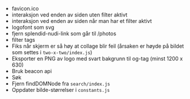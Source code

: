 - favicon.ico
- interaksjon ved enden av siden uten filter aktivt
- interaksjon ved enden av siden når man har et filter aktivt
- logofont som svg
- fjern splendid-nudi-link som går til /photos
- filter tags
- Fiks når skjerm er så høy at collage blir feil (årsaken er høyde på bildet som settes i `two-x-two/index.js`)
- Eksporter en PNG av logo med svart bakgrunn til og-tag (minst 1200 x 630)
- Bruk beacon api
- Søk
- Fjern findDOMNode fra `search/index.js`
- Oppdater bilde-størrelser i `constants.js`
